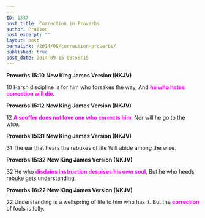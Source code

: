 ```yaml
---
---
ID: 1347
post_title: Correction in Proverbs
author: Praison
post_excerpt: ""
layout: post
permalink: /2014/09/correction-proverbs/
published: true
post_date: 2014-09-15 08:58:15
---
```

<strong>Proverbs 15:10</strong>
<strong> New King James Version (NKJV)</strong>

10 Harsh discipline is for him who forsakes the way,
And <span style="color: #ff00ff;"><strong>he who hates correction will die</strong></span>.

<strong>Proverbs 15:12</strong>
<strong> New King James Version (NKJV)</strong>

12 <span style="color: #ff00ff;"><strong>A scoffer does not love one who corrects him</strong></span>,
Nor will he go to the wise.

<strong>Proverbs 15:31</strong>
<strong> New King James Version (NKJV)</strong>

31 The ear that hears the rebukes of life
Will abide among the wise.

<strong>Proverbs 15:32</strong>
<strong> New King James Version (NKJV)</strong>

32 He who <span style="color: #ff00ff;"><strong>disdains instruction despises his own soul</strong></span>,
But he who heeds rebuke gets understanding.

<strong>Proverbs 16:22</strong>
<strong> New King James Version (NKJV)</strong>

22 Understanding is a wellspring of life to him who has it.
But the <span style="color: #ff00ff;"><strong>correction</strong></span> of fools is folly.